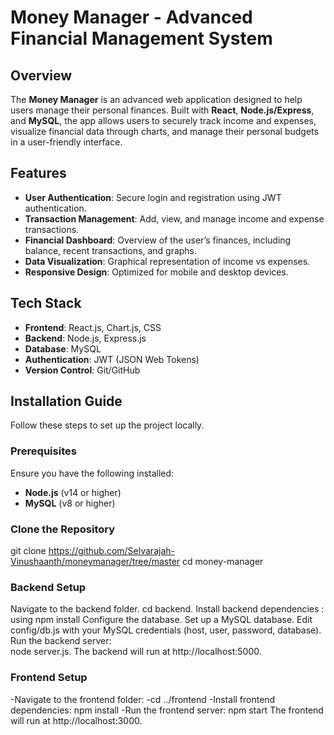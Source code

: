 # Money Manager - Advanced Financial Management System

## Overview

The **Money Manager** is an advanced web application designed to help users manage their personal finances. Built with **React**, **Node.js/Express**, and **MySQL**, the app allows users to securely track income and expenses, visualize financial data through charts, and manage their personal budgets in a user-friendly interface.

## Features

- **User Authentication**: Secure login and registration using JWT authentication.
- **Transaction Management**: Add, view, and manage income and expense transactions.
- **Financial Dashboard**: Overview of the user’s finances, including balance, recent transactions, and graphs.
- **Data Visualization**: Graphical representation of income vs expenses.
- **Responsive Design**: Optimized for mobile and desktop devices.

## Tech Stack

- **Frontend**: React.js, Chart.js, CSS
- **Backend**: Node.js, Express.js
- **Database**: MySQL
- **Authentication**: JWT (JSON Web Tokens)
- **Version Control**: Git/GitHub

## Installation Guide

Follow these steps to set up the project locally.

### Prerequisites

Ensure you have the following installed:

- **Node.js** (v14 or higher)
- **MySQL** (v8 or higher)


  
### Clone the Repository
  git clone https://github.com/Selvarajah-Vinushaanth/moneymanager/tree/master
  cd money-manager

### Backend Setup
  Navigate to the backend folder.
  cd backend.
  Install backend dependencies :
  using npm install
  Configure the database.
  Set up a MySQL database.
  Edit config/db.js with your MySQL credentials (host, user, password, database).
  Run the backend server:  
  node server.js.
  The backend will run at http://localhost:5000.

### Frontend Setup
  -Navigate to the frontend folder:
  -cd ../frontend
  -Install frontend dependencies:
   npm install
  -Run the frontend server:
   npm start
  The frontend will run at http://localhost:3000.
